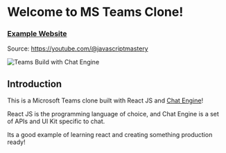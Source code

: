 # Welcome to MS Teams Clone!

### [Example Website](https://chat-app-jsmastery.netlify.app)

Source: https://youtube.com/@javascriptmastery

![Teams Build with Chat Engine](https://yt3.googleusercontent.com/wg1TITEoPfxvBGfzuqWyt3bqm_qu35ZhMswUv3feetU3xNX_6wsAXZF40OlPIgY4TmqbqCmAZ1U=s176-c-k-c0x00ffffff-no-rj)

## Introduction

This is a Microsoft Teams clone built with React JS and [Chat Engine](https://chatengine.io)!

React JS is the programming language of choice, and Chat Engine is a set of APIs and UI Kit specific to chat.

Its a good example of learning react and creating something production ready!
